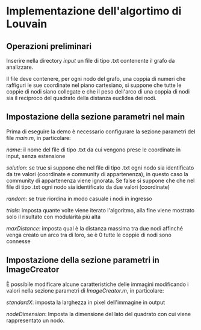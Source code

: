 # Implementazione dell'algortimo di Louvain
## Operazioni preliminari
Inserire nella directory *input* un file di tipo .txt contenente il grafo da analizzare.

Il file deve contenere, per ogni nodo del grafo, una coppia di numeri che raffiguri le sue coordinate nel piano cartesiano, si suppone che tutte le coppie di nodi siano collegate e che il peso dell'arco di una coppia di nodi sia il reciproco del quadrato della distanza euclidea dei nodi.
## Impostazione della sezione parametri nel main
Prima di eseguire la demo è necessario configurare la sezione parametri del file *main.m*, in particolare:

*name*: il nome del file di tipo .txt da cui vengono prese le coordinate in input, senza estensione

*solution*: se true si suppone che nel file di tipo .txt ogni nodo sia identificato da tre valori (coordinate e community di appartenenza), in questo caso la community di appartenenza viene ignorata.
Se false si suppone che che nel file di tipo .txt ogni nodo sia identificato da due valori (coordinate)

*random*: se true riordina in modo casuale i nodi in ingresso

*trials*: imposta quante volte viene iterato l'algoritmo, alla fine viene mostrato solo il risultato con modularità più alta

*maxDistance*: imposta qual è la distanza massima tra due nodi affinché venga creato un arco tra di loro, se è 0 tutte le coppie di nodi sono connesse
## Impostazione della sezione parametri in ImageCreator
È possibile modificare alcune caratteristiche delle immagini modificando i valori nella sezione parametri di *ImageCreator.m*, in particolare:

*standardX*: imposta la larghezza in pixel dell'immagine in output

*nodeDimension*: Imposta la dimensione del lato del quadrato con cui viene rappresentato un nodo.